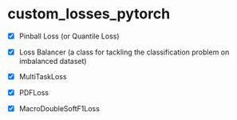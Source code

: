 # custom_losses_pytorch
- [x] Pinball Loss (or Quantile Loss)

- [x] Loss Balancer (a class for tackling the classification problem on imbalanced dataset)

- [x] MultiTaskLoss

- [x] PDFLoss

- [x] MacroDoubleSoftF1Loss
